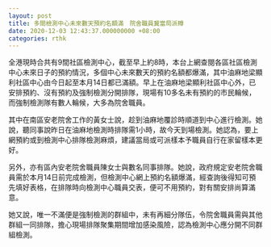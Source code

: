 ```yaml
---
layout: post
title: 多間檢測中心未來數天預約名額滿　院舍職員冀當局派樽
date: 2020-12-03 12:43:37.000000000 +08:00
categories: rthk
---
```


全港現時合共有9間社區檢測中心，截至早上約8時，本台上網查閱各區社區檢測中心未來日子的預約情況，多個中心未來數天的預約名額都爆滿，其中油麻地梁顯利社區中心由今日起至本月14日都已滿額。早上在油麻地梁顯利社區中心外，已安排預約、沒有預約及強制檢測分開排隊，現場有10多名未有預約的市民輪候，而強制檢測隊有數人輪候，大多為院舍職員。

其中在南區安老院舍工作的黃女士說，趁到油麻地覆診時順道到中心進行檢測。她說，聽同事說昨日在油麻地檢測時排隊需1小時，故今天到場檢測。她認為，要上網預約或到檢測中心排隊檢測麻煩，建議當局或可派樣本予職員自行在家留樣本更好。

另外，亦有區內安老院舍職員陳女士與數名同事排隊。她說，政府規定安老院舍職員需於本月14日前完成檢測，但檢測中心網上預約名額爆滿，經查詢後得知可預先填好表格，在排隊時向檢測中心職員交表，便可不用預約，對有關安排尚算滿意。

她又說，唯一不滿便是強制檢測的群組中，未有再細分隊伍，令院舍職員需與其他群組一同排隊，擔心現場排隊聚集期間增加感染風險，認為檢測中心應分開不同群組檢測。
